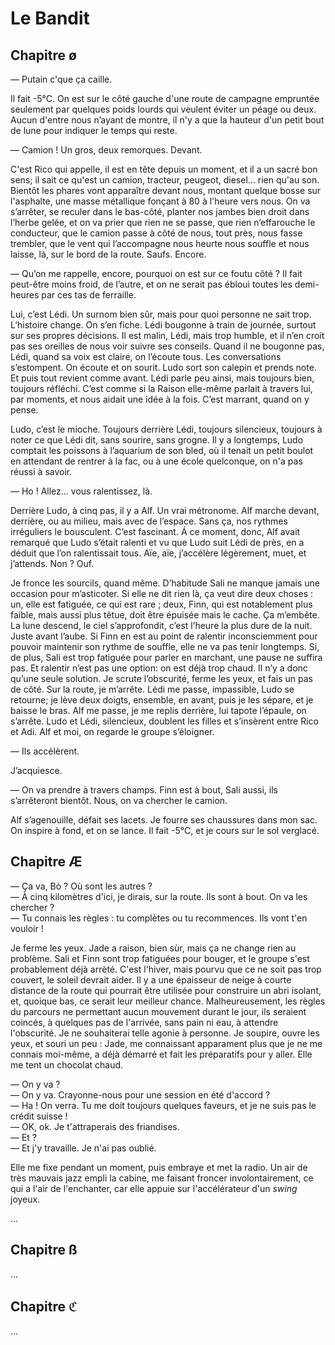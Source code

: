 <html>
  <head>
    <link rel="stylesheet" href="book.css" />
    <link rel="stylesheet" href="//fonts.passcod.net/@" />
    <meta charset="UTF-8" />
    <title>Le Bandit</title>
    <meta rel="author" content="Félix Saparelli" />
    <link rel="author" href="http://passcod.net" />
  </head>
  <body>

Le Bandit
=========

Chapitre ø
----------

— Putain c'que ça caille.

Il fait -5°C. On est sur le côté gauche d'une route de campagne empruntée seulement par quelques poids lourds qui veulent éviter un péage ou deux. Aucun d'entre nous n’ayant de montre, il n'y a que la hauteur d'un petit bout de lune pour indiquer le temps qui reste.

— Camion ! Un gros, deux remorques. Devant.

C'est Rico qui appelle, il est en tête depuis un moment, et il a un sacré bon sens; il sait ce qu'est un camion, tracteur, peugeot, diesel... rien qu'au son. Bientôt les phares vont apparaître devant nous, montant quelque bosse sur l'asphalte, une masse métallique fonçant à 80 à l'heure vers nous. On va s’arrêter, se reculer dans le bas-côté, planter nos jambes bien droit dans l’herbe gelée, et on va prier que rien ne se passe, que rien n’effarouche le conducteur, que le camion passe à côté de nous, tout près, nous fasse trembler, que le vent qui l’accompagne nous heurte nous souffle et nous laisse, là, sur le bord de la route. Saufs. Encore.

— Qu’on me rappelle, encore, pourquoi on est sur ce foutu côté ? Il fait peut-être moins froid, de l’autre, et on ne serait pas ébloui toutes les demi-heures par ces tas de ferraille.

Lui, c’est Lédi. Un surnom bien sûr, mais pour quoi personne ne sait trop. L’histoire change. On s’en fiche. Lédi bougonne à train de journée, surtout sur ses propres décisions. Il est malin, Lédi, mais trop humble, et il n’en croit pas ses oreilles de nous voir suivre ses conseils. Quand il ne bougonne pas, Lédi, quand sa voix est claire, on l’écoute tous. Les conversations s’estompent. On écoute et on sourit. Ludo sort son calepin et prends note. Et puis tout revient comme avant. Lédi parle peu ainsi, mais toujours bien, toujours réfléchi. C’est comme si la Raison elle-même parlait à travers lui, par moments, et nous aidait une idée à la fois. C’est marrant, quand on y pense.

Ludo, c’est le mioche. Toujours derrière Lédi, toujours silencieux, toujours à noter ce que Lédi dit, sans sourire, sans grogne. Il y a longtemps, Ludo comptait les poissons à l’aquarium de son bled, où il tenait un petit boulot en attendant de rentrer à la fac, ou à une école quelconque, on n'a pas réussi à savoir.

— Ho ! Allez... vous ralentissez, là.

Derrière Ludo, à cinq pas, il y a Alf. Un vrai métronome. Alf marche devant, derrière, ou au milieu, mais avec de l’espace. Sans ça, nos rythmes irréguliers le bousculent. C’est fascinant. Á ce moment, donc, Alf avait remarqué que Ludo s’était ralenti et vu que Ludo suit Lédi de près, en a déduit que l’on ralentissait tous. Aïe, aïe, j’accélère légèrement, muet, et j’attends. Non ? Ouf.

Je fronce les sourcils, quand même. D’habitude Sali ne manque jamais une occasion pour m’asticoter. Si elle ne dit rien là, ça veut dire deux choses : un, elle est fatiguée, ce qui est rare ; deux, Finn, qui est notablement plus faible, mais aussi plus têtue, doit être épuisée mais le cache. Ça m’embête. La lune descend, le ciel s’approfondit, c’est l’heure la plus dure de la nuit. Juste avant l’aube. Si Finn en est au point de ralentir inconsciemment pour pouvoir maintenir son rythme de souffle, elle ne va pas tenir longtemps. Si, de plus, Sali est trop fatiguée pour parler en marchant, une pause ne suffira pas. Et ralentir n’est pas une option: on est déjà trop chaud. Il n’y a donc qu’une seule solution. Je scrute l’obscurité, ferme les yeux, et fais un pas de côté. Sur la route, je m’arrête. Lédi me passe, impassible, Ludo se retourne; je lève deux doigts, ensemble, en avant, puis je les sépare, et je baisse le bras. Alf me passe, je me replis derrière, lui tapote l’épaule, on s’arrête. Ludo et Lédi, silencieux, doublent les filles et s’insèrent entre Rico et Adi. Alf et moi, on regarde le groupe s’éloigner.

— Ils accélèrent.

J’acquiesce.

— On va prendre à travers champs. Finn est à bout, Sali aussi, ils s’arrêteront bientôt. Nous, on va chercher le camion.

Alf s’agenouille, défait ses lacets. Je fourre ses chaussures dans mon sac. On inspire à fond, et on se lance. Il fait -5°C, et je cours sur le sol verglacé.



Chapitre Æ
----------

— Ça va, Bò ? Où sont les autres ?  
— À cinq kilomètres d'ici, je dirais, sur la route. Ils sont à bout. On va les chercher ?  
— Tu connais les règles : tu complètes ou tu recommences. Ils vont t'en vouloir !

Je ferme les yeux. Jade a raison, bien sùr, mais ça ne change rien au problème. Sali et Finn sont trop fatiguées pour bouger, et le groupe s'est probablement déjà arrèté. C'est l'hiver, mais pourvu que ce ne soit pas trop couvert, le soleil devrait aider. Il y a une épaisseur de neige à courte distance de la route qui pourrait être utilisée pour construire un abri isolant, et, quoique bas, ce serait leur meilleur chance. Malheureusement, les règles du parcours ne permettant aucun mouvement durant le jour, ils seraient coincés, à quelques pas de l'arrivée, sans pain ni eau, à attendre l'obscurité. Je ne souhaiterai telle agonie à personne. Je soupire, ouvre les yeux, et souri un peu : Jade, me connaissant apparament plus que je ne me connais moi-même, a déjà démarré et fait les préparatifs pour y aller. Elle me tent un chocolat chaud.

— On y va ?  
— On y va. Crayonne-nous pour une session en été d'accord ?  
— Ha ! On verra. Tu me doit toujours quelques faveurs, et je ne suis pas le crédit suisse !  
— OK, ok. Je t'attraperais des friandises.  
— Et ?  
— Et j'y travaille. Je n'ai pas oublié.  

Elle me fixe pendant un moment, puis embraye et met la radio. Un air de très mauvais jazz empli la cabine, me faisant froncer involontairement, ce qui a l'air de l'enchanter, car elle appuie sur l'accélérateur d'un *swing* joyeux.


...


Chapitre ß
----------

...

Chapitre ℭ
----------

...